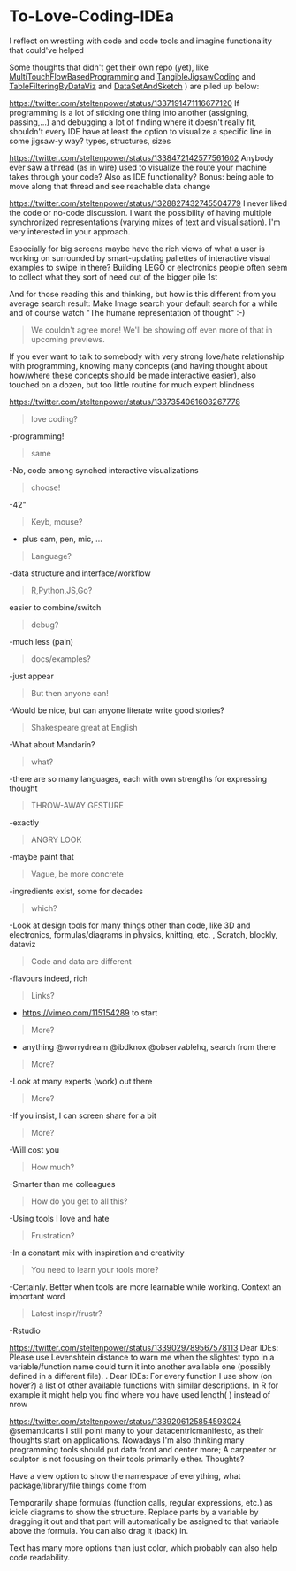# To-Love-Coding-IDEa
I reflect on wrestling with code and code tools and imagine functionality that could've helped

Some thoughts that didn't get their own repo (yet), like
[MultiTouchFlowBasedProgramming](https://github.com/steltenpower/MultiTouchFlowBasedProgramming)
and
[TangibleJigsawCoding](https://github.com/steltenpower/TangibleJigsawCoding)
and
[TableFilteringByDataViz](https://github.com/steltenpower/TableFilteringByDataViz)
and
[DataSetAndSketch](https://github.com/steltenpower/DataSetAndSketch)
) are piled up below:

https://twitter.com/steltenpower/status/1337191471116677120
If programming is a lot of sticking one thing into another (assigning, passing,...) and debugging a lot of finding where it doesn't really fit, shouldn't every IDE have at least the option to visualize a specific line in some jigsaw-y way? types, structures, sizes


https://twitter.com/steltenpower/status/1338472142577561602
Anybody ever saw a thread (as in wire) used to visualize the route your machine takes through your code?
Also as IDE functionality?
Bonus: being able to move along that thread and see reachable data change


https://twitter.com/steltenpower/status/1328827432745504779
I never liked the code or no-code discussion. I want the possibility of having multiple synchronized representations (varying mixes of text and visualisation). I'm very interested in your approach.

Especially for big screens maybe have the rich views of what a user is working on surrounded by smart-updating pallettes of interactive visual examples to swipe in there? Building LEGO or electronics people often seem to collect what they sort of need out of the bigger pile 1st

And for those reading this and thinking, but how is this different from you average search result: Make Image search your default search for a while and of course watch "The humane representation of thought" :-)

> We couldn't agree more! We'll be showing off even more of that in upcoming previews.

If you ever want to talk to somebody with very strong love/hate relationship with programming, knowing many concepts (and having thought about how/where these concepts should be made interactive easier), also touched on a dozen, but too little routine for much expert blindness


https://twitter.com/steltenpower/status/1337354061608267778

>love coding?

-programming!

>same

-No, code among synched interactive visualizations

>choose!

-42"

>Keyb, mouse?

- plus cam, pen, mic, …

>Language?

-data structure and interface/workflow

>R,Python,JS,Go?

easier to combine/switch

>debug?

-much less (pain)

>docs/examples?

-just appear

>But then anyone can!

-Would be nice, but can anyone literate write good stories?

>Shakespeare great at English

-What about Mandarin?

>what?

-there are so many languages, each with own strengths for expressing thought

>THROW-AWAY GESTURE

-exactly

>ANGRY LOOK

-maybe paint that

>Vague, be more concrete

-ingredients exist, some for decades

>which?

-Look at design tools for many things other than code, like 3D and electronics, formulas/diagrams in physics, knitting, etc. , Scratch, blockly, dataviz

>Code and data are different

-flavours indeed, rich

>Links?

- https://vimeo.com/115154289 to start

>More?

- anything @worrydream @ibdknox @observablehq, search from there

>More?

-Look at many experts (work) out there

>More?

-If you insist, I can screen share for a bit

>More?

-Will cost you

>How much?

-Smarter than me colleagues

>How do you get to all this?

-Using tools I love and hate

>Frustration?

-In a constant mix with inspiration and creativity

>You need to learn your tools more?

-Certainly. Better when tools are more learnable while working. Context an important word

>Latest inspir/frustr?

-Rstudio


https://twitter.com/steltenpower/status/1339029789567578113
Dear IDEs:
Please use Levenshtein distance to warn me when the slightest typo in a variable/function name could turn it into another available one (possibly defined in a different file).
.
Dear IDEs:
For every function I use show (on hover?) a list of other available functions with similar descriptions.
In R for example it might help you find where you have used length( ) instead of nrow

https://twitter.com/steltenpower/status/1339206125854593024
@semanticarts I still point many to your datacentricmanifesto, as their thoughts start on applications. Nowadays I'm also thinking many programming tools should put data front and center more; A carpenter or sculptor is not focusing on their tools primarily either. Thoughts?

Have a view option to show the namespace of everything, what package/library/file things come from

Temporarily shape formulas (function calls, regular expressions, etc.) as icicle diagrams to show the structure. Replace parts by a variable by dragging it out and that part will automatically be assigned to that variable above the formula. You can also drag it (back) in.

Text has many more options than just color, which probably can also help code readability.

